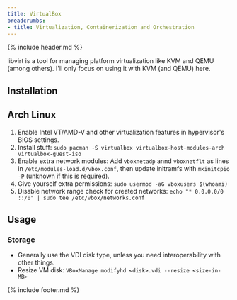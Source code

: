 ```yaml
---
title: VirtualBox
breadcrumbs:
- title: Virtualization, Containerization and Orchestration
---
```

{% include header.md %}

libvirt is a tool for managing platform virtualization like KVM and QEMU (among others).
I'll only focus on using it with KVM (and QEMU) here.

## Installation

## Arch Linux

1. Enable Intel VT/AMD-V and other virtualization features in hypervisor's BIOS settings.
1. Install stuff: `sudo pacman -S virtualbox virtualbox-host-modules-arch virtualbox-guest-iso`
1. Enable extra network modules: Add `vboxnetadp` annd `vboxnetflt` as lines in `/etc/modules-load.d/vbox.conf`, then update initramfs with `mkinitcpio -P` (unknown if this is required).
1. Give yourself extra permissions: `sudo usermod -aG vboxusers $(whoami)`
1. Disable network range check for created networks: `echo "* 0.0.0.0/0 ::/0" | sudo tee /etc/vbox/networks.conf`

## Usage

### Storage

- Generally use the VDI disk type, unless you need interoperability with other things.
- Resize VM disk: `VBoxManage modifyhd <disk>.vdi --resize <size-in-MB>`

{% include footer.md %}
